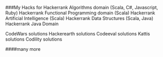 ###My Hacks for
Hackerrank Algorithms domain (Scala, C#, Javascript, Ruby)
Hackerrank Functional Programming domain (Scala)
Hackerrank Artificial Intelligence (Scala)
Hackerrank Data Structures (Scala, Java)
Hackerrank Java Domain

CodeWars solutions
Hackerearth solutions
Codeeval solutions
Kattis solutions
Codility solutions

####many more
